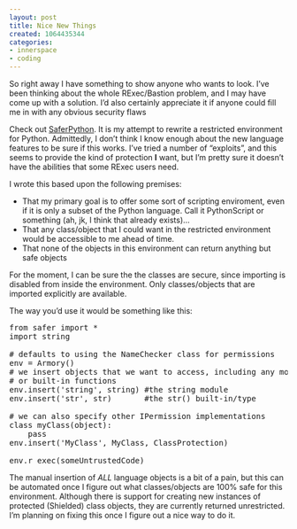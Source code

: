 ```yaml
---
layout: post
title: Nice New Things
created: 1064435344
categories:
- innerspace
- coding
---
```

<p>So right away I have something to show anyone who wants to look. I&#8217;ve been thinking about the whole RExec/Bastion problem, and I may have come up with a solution. I&#8217;d also certainly appreciate it if anyone could fill me in with any obvious security flaws</p>

<p>Check out <A HREF="http://bubblehouse.org/cgi-bin/viewcvs.cgi/*checkout*/SaferPython/safer.py?content-type=text/plain">SaferPython</A>. It is my attempt to rewrite a restricted environment for Python. Admittedly, I don&#8217;t think I know enough about the new language features to be sure if this works. I&#8217;ve tried a number of &#8220;exploits&#8221;, and this seems to provide the kind of protection <strong>I</strong> want, but I&#8217;m pretty sure it doesn&#8217;t have the abilities that some RExec users need.</p>

<p>I wrote this based upon the following premises:</p>

<ul>
    <li>That my primary goal is to offer some sort of scripting enviroment, even if it is only a subset of the Python language. Call it PythonScript or something (ah, jk, I think that already exists)&#8230;</li>
    <li>That any class/object that I could want in the restricted environment would be accessible to me ahead of time.</li>
    <li>That none of the objects in this environment can return anything but safe objects</li>
</ul>

<p>For the moment, I can be sure the the classes are secure, since importing is disabled from inside the environment. Only classes/objects that are imported explicitly are available.</p>

<p>The way you&#8217;d use it would be something like this:</p>

<pre>
from safer import *
import string

# defaults to using the NameChecker class for permissions
env = Armory()
# we insert objects that we want to access, including any modules
# or built-in functions
env.insert('string', string) #the string module
env.insert('str', str)       #the str() built-in/type

# we can also specify other IPermission implementations
class myClass(object):
    pass
env.insert('MyClass', MyClass, ClassProtection)

env.r_exec(someUntrustedCode)
</pre>

<p>The manual insertion of <em>ALL</em> language objects is a bit of a pain, but this can be automated once I figure out what classes/objects are 100% safe for this environment. Although there is support for creating new instances of protected (Shielded) class objects, they are currently returned unrestricted. I&#8217;m planning on fixing this once I figure out a nice way to do it.</p>

